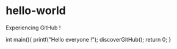 # hello-world
Experiencing GitHub !

int main(){
  printf("Hello everyone !");
  discoverGitHub();
  return 0;
}
